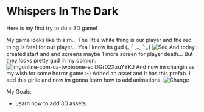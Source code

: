 # Whispers In The Dark  

Here is my first try to do a 3D game!

My game looks like this rn... The little white thing is our player and the red thing is fatal for our player... Yea i know its gud (｡╯︵╰｡)
![Sec](https://github.com/dedasame/Whispers-In-The-Dark/assets/106378288/520f6c33-26dc-4019-9847-bdf7ed934aa4)
And today i created start and end screens maybe 1 more screen for player death... But they looks pretty gud in my opinion.
![imgonline-com-ua-twotoone-eciDGr02XzuYYKJ](https://github.com/dedasame/Whispers-In-The-Dark/assets/106378288/08939af7-a215-463f-852b-3dceca87f228)
And now im changin as my wish for some horror game :-) Added an asset and it has this prefab. I add this girlie and now im gonna learn how to add animations. 
![Change](https://github.com/dedasame/Whispers-In-The-Dark/assets/106378288/6e4ca956-a173-452a-a7b6-b8acc6626937)

My Goals:
- Learn how to add 3D assets.

